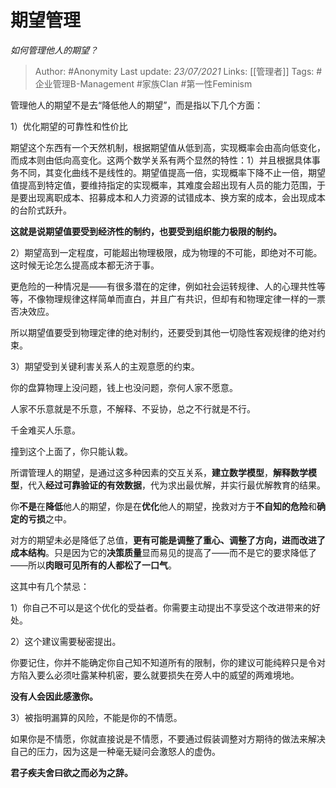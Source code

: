 # 期望管理
*如何管理他人的期望？*

> Author: #Anonymity
Last update: *23/07/2021* 
Links: [[管理者]] 
Tags:  #企业管理B-Management #家族Clan #第一性Feminism



管理他人的期望不是去“降低他人的期望”，而是指以下几个方面：

1）优化期望的可靠性和性价比

期望这个东西有一个天然机制，根据期望值从低到高，实现概率会由高向低变化，而成本则由低向高变化。这两个数学关系有两个显然的特性：1）并且根据具体事务不同，其变化曲线不是线性的。期望值提高一倍，实现概率下降不止一倍，期望值提高到特定值，要维持指定的实现概率，其难度会超出现有人员的能力范围，于是要出现离职成本、招募成本和人力资源的试错成本、换方案的成本，会出现成本的台阶式跃升。

**这就是说期望值要受到经济性的制约，也要受到组织能力极限的制约。**

2）期望高到一定程度，可能超出物理极限，成为物理的不可能，即绝对不可能。这时候无论怎么提高成本都无济于事。

更危险的一种情况是——有很多潜在的定律，例如社会运转规律、人的心理共性等等，不像物理规律这样简单而直白，并且广有共识，但却有和物理定律一样的一票否决效应。

所以期望值要受到物理定律的绝对制约，还要受到其他一切隐性客观规律的绝对约束。

3）期望受到关键利害关系人的主观意愿的约束。

你的盘算物理上没问题，钱上也没问题，奈何人家不愿意。

人家不乐意就是不乐意，不解释、不妥协，总之不行就是不行。

千金难买人乐意。

撞到这个上面了，你只能认栽。

  


所谓管理人的期望，是通过这多种因素的交互关系，**建立数学模型**，**解释数学模型**，代入**经过可靠验证的有效数据**，代为求出最优解，并实行最优解教育的结果。

你**不是**在**降低**他人的期望，你是在**优化**他人的期望，挽救对方于**不自知的危险**和**确定的亏损**之中。

对方的期望未必是降低了总值，**更有可能是调整了重心、调整了方向，进而改进了成本结构**。只是因为它的**决策质量**显而易见的提高了——而不是它的要求降低了——所以**肉眼可见所有的人都松了一口气**。

  


这其中有几个禁忌：

1）你自己不可以是这个优化的受益者。你需要主动提出不享受这个改进带来的好处。

2）这个建议需要秘密提出。

你要记住，你并不能确定你自己知不知道所有的限制，你的建议可能纯粹只是令对方陷入要么必须吐露某种机密，要么就要损失在旁人中的威望的两难境地。

**没有人会因此感激你。**

3）被指明漏算的风险，不能是你的不情愿。

如果你是不情愿，你就直接说是不情愿，不要通过假装调整对方期待的做法来解决自己的压力，因为这是一种毫无疑问会激怒人的虚伪。

**君子疾夫舍曰欲之而必为之辞。**



